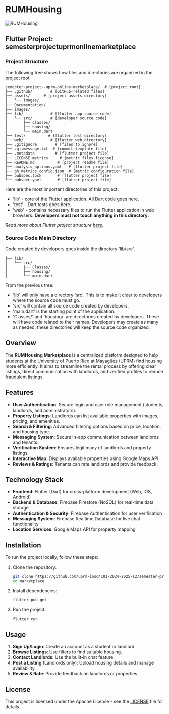 # RUMHousing
![RUMHousing](assets/images/logo/temp-logo.png)

## Flutter Project: semesterprojectuprmonlinemarketplace

### Project Structure

The following tree shows how files and directories are organized in the project root.

```
semester-project--uprm-online-marketplace/	# [project root]
├── .github/		# [GitHub-related files]
├── assets/		 # [project assets directory]
│   └── images/
├── Documentation/
├── images/
├── lib/		    # [flutter app source code]
│   └── src/		# [developer source code]
│       ├── Classes/
│       ├── housing/
│       └── main.dart
├── test/		   # [flutter test directory]
├── web/		    # [flutter web directory]
├── .gitignore	      # [files to ignore]
├── .gitmessage.txt	 # [commit template file]
├── .metadata 	      # [flutter project file]
├── LICENSE.metrics 	# [metric files license]
├── README.md	       # [project readme file]
├── analysis_options.yaml   # [flutter project file]
├── gh_metrics_config.json  # [metric configuration file]
├── pubspec.lock 	   # [flutter project file]
└── pubspec.yaml 	   # [flutter project file]
```

Here are the most important directories of this project:
- 'lib' - core of the Flutter application. All Dart code goes here.
- 'test' - Dart tests goes here.
- 'web' - contains necessary files to run the Flutter application in web browsers. **Developers must not touch anything in this directory.**

*Read more about Flutter project structure [here](https://medium.com/@logeshgcp/understanding-the-flutter-project-structure-84de4ec3ce5f).*

### Source Code Main Directory

Code created by developers goes inside the directory 'lib/src'.

```
├── lib/
│   └── src/
│       ├── Classes/
│       ├── housing/
│       └── main.dart
```

From the previous tree:
- 'lib' will only have a directory 'src'. This is to make it clear to developers where the source code must go.
- 'src' will contain all source code created by developers.
- 'main.dart' is the starting point of the application.
- 'Classes/' and 'housing/' are directories created by developers. These will have code related to their names. Developers may create as many as needed, these directories will keep the source code organized.

## Overview
The **RUMHousing Marketplace** is a centralized platform designed to help students at the University of Puerto Rico at Mayagüez (UPRM) find housing more efficiently. It aims to streamline the rental process by offering clear listings, direct communication with landlords, and verified profiles to reduce fraudulent listings.

## Features
- **User Authentication**: Secure login and user role management (students, landlords, and administrators).
- **Property Listings**: Landlords can list available properties with images, pricing, and amenities.
- **Search & Filtering**: Advanced filtering options based on price, location, and housing type.
- **Messaging System**: Secure in-app communication between landlords and tenants.
- **Verification System**: Ensures legitimacy of landlords and property listings.
- **Interactive Map**: Displays available properties using Google Maps API.
- **Reviews & Ratings**: Tenants can rate landlords and provide feedback.

## Technology Stack
- **Frontend**: Flutter (Dart) for cross-platform development (Web, iOS, Android)
- **Backend & Database**: Firebase Firestore (NoSQL) for real-time data storage
- **Authentication & Security**: Firebase Authentication for user verification
- **Messaging System**: Firebase Realtime Database for live chat functionality
- **Location Services**: Google Maps API for property mapping

## Installation
To run the project locally, follow these steps:

1. Clone the repository:
   ```sh
   git clone https://github.com/uprm-inso4101-2024-2025-s2/semester-project--uprm-online-marketplace.git
   cd marketplace
   ```
2. Install dependencies:
   ```sh
   flutter pub get
   ```
3. Run the project:
   ```sh
   flutter run
   ```

## Usage
1. **Sign Up/Login**: Create an account as a student or landlord.
2. **Browse Listings**: Use filters to find suitable housing.
3. **Contact Landlords**: Use the built-in chat feature.
4. **Post a Listing** (Landlords only): Upload housing details and manage availability.
5. **Review & Rate**: Provide feedback on landlords or properties.

## License
This project is licensed under the Apache License - see the [LICENSE](LICENSE) file for details.

